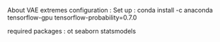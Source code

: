 About VAE extremes configuration : 
Set up :
conda install -c anaconda tensorflow-gpu tensorflow-probability=0.7.0

required packages :
ot
seaborn
statsmodels
